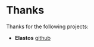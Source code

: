 # Thanks

Thanks for the following projects:

- **Elastos** [github](https://github.com/elastos/Elastos.ELA.Utility)

